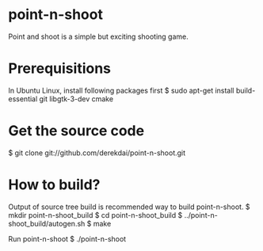 point-n-shoot
=============
Point and shoot is a simple but exciting shooting game.

Prerequisitions
=============
In Ubuntu Linux, install following packages first
$ sudo apt-get install build-essential git libgtk-3-dev cmake

Get the source code
=============
$ git clone git://github.com/derekdai/point-n-shoot.git

How to build?
=============
Output of source tree build is recommended way to build point-n-shoot.
$ mkdir point-n-shoot_build
$ cd point-n-shoot_build
$ ../point-n-shoot_build/autogen.sh
$ make

Run point-n-shoot
$ ./point-n-shoot